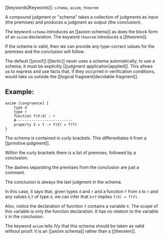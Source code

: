 [[keywords|Keywords]]: `schema`, `axiom`, `theorem`

A compound judgment or "schema" takes a collection of judgments as input (the premises) and produces a judgment as output (the conclusion).

The keyword `schema` introduces an [[axiom schema]] as does the block form of an `axiom` declaration. The keyword `theorem` introduces a [[theorem]].

If the schema is valid, then we can provide any type-correct values for the premises and the conclusion will follow.

The default [[proof]] [[tactic]] never uses a schema automatically; to use a schema, it must be explicitly [[judgment application|applied]]. This allows us to express and use facts that, if they occurred in verification conditions, would take us outside the [[logical fragment|decidable fragment]].

## Example:

```
axiom [congruence] {
    type d
    type r
    function f(X:d) : r
    #--------------------------
    property X = Y -> f(X) = f(Y)
}
```

The schema is contained in curly brackets. This differentiates it from a [[primitive judgment]].

Within the curly brackets there is a list of premises, followed by a conclusion.

The dashes separating the premises from the conclusion are just a comment.

The conclusion is always the last judgment in the schema.

In this case, it says that, given types `d` and `r` and a function `f` from `d` to `r` and any values `X`,`Y` of type `d`, we can infer that `X`=`Y` implies `f(X) = f(Y)`.

Also, notice the declaration of function `f` contains a variable `X`. The scope of this
variable is only the function declaration. It has no relation to the variable `X` in the conclusion.

The keyword `axiom` tells IVy that this schema should be taken as valid without proof: it is an [[axiom schema]] rather than a [[theorem]].
